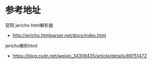 # 参考地址
官网  jericho html解析器
- http://jericho.htmlparser.net/docs/index.html

jericho解析html
- https://blog.csdn.net/weixin_34309435/article/details/89751472
